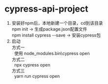 # cypress-api-project
1. 安装好npm后，本地新建一个目录，cd到该目录<br/>
  npm init    						-> 生成package.json配置文件<br/>
  npm install cypress --save			-> 安装cypress包
2. 启动<br/>
    方式一<br/>
      &nbsp;&nbsp;使用 node_modules\.bin\cypress open<br/>
    方式二<br/>
      &nbsp;&nbsp;npx cypress open
    <br/>
    方式三<br/>
      &nbsp;&nbsp;yarn run cypress open
